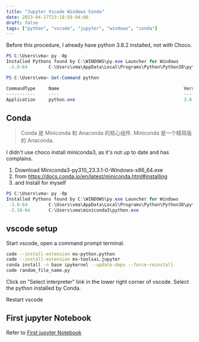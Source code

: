 ```yaml
---
title: "Jupyter Vscode Windows Conda"
date: 2023-04-17T23:18:59-04:00
draft: false
tags: ["python", "vscode", "jupyter", "windows", "conda"]
---
```


Before this procedure, I already have python 3.8.2 installed, not with Choco.
```powershell
PS C:\Users\vma> py -0p
Installed Pythons found by C:\WINDOWS\py.exe Launcher for Windows
 -3.8-64        C:\Users\vma\AppData\Local\Programs\Python\Python38\python.exe *

PS C:\Users\vma> Get-Command python

CommandType     Name                                               Version    Source
-----------     ----                                               -------    ------
Application     python.exe                                         3.8.215... C:\Users\vma\AppData\Local\Programs\Python\Pyth...

```
## Conda

> Conda 是 Miniconda 和 Anaconda 的核心组件.  Miniconda 是一个精简版的 Anaconda.

I didn't use choco install miniconda3, as it's not up to date and has complains.

1. Download Miniconda3-py310_23.3.1-0-Windows-x86_64.exe
1. from https://docs.conda.io/en/latest/miniconda.html#installing
1. and  Install for myself

```powershell
PS C:\Users\vma> py -0p
Installed Pythons found by C:\WINDOWS\py.exe Launcher for Windows
 -3.8-64        C:\Users\vma\AppData\Local\Programs\Python\Python38\python.exe *
 -3.10-64       C:\Users\vma\miniconda3\python.exe
```

## vscode setup
Start vscode, open a command prompt terminal.
```bash
code --install-extension ms-python.python 
code --install-extension ms-toolsai.jupyter
conda install -n base ipykernel --update-deps --force-reinstall
code random_file_name.py
```
Click on "Select interpreter" link in the lower right corner of vscode. Select the python installed by Conda. 

Restart vscode

## First jupyter Notebook

Refer to [First jupyter Notebook](../jupyter-vscode-wsl-conda#first-jupyter-notebook)